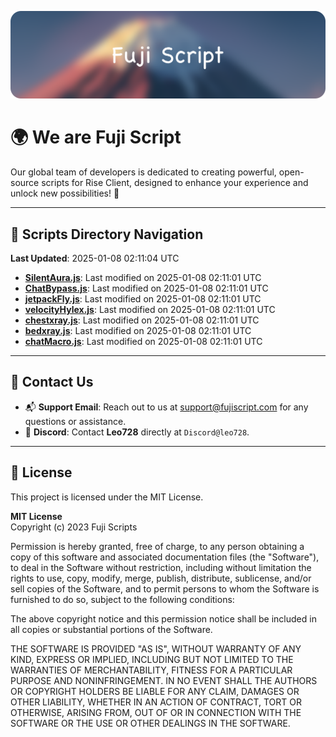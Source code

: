 ![Banner](.github/b.webp)

# 🌍 **We are Fuji Script**

Our global team of developers is dedicated to creating powerful, open-source scripts for Rise Client, designed to enhance your experience and unlock new possibilities! 🌟

---
<!-- SCRIPTS_NAVIGATION_START -->
## 📂 **Scripts Directory Navigation**

**Last Updated**: 2025-01-08 02:11:04 UTC

- **[SilentAura.js](scripts/SilentAura.js)**: Last modified on 2025-01-08 02:11:01 UTC
- **[ChatBypass.js](scripts/ChatBypass.js)**: Last modified on 2025-01-08 02:11:01 UTC
- **[jetpackFly.js](scripts/jetpackFly.js)**: Last modified on 2025-01-08 02:11:01 UTC
- **[velocityHylex.js](scripts/velocityHylex.js)**: Last modified on 2025-01-08 02:11:01 UTC
- **[chestxray.js](scripts/chestxray.js)**: Last modified on 2025-01-08 02:11:01 UTC
- **[bedxray.js](scripts/bedxray.js)**: Last modified on 2025-01-08 02:11:01 UTC
- **[chatMacro.js](scripts/chatMacro.js)**: Last modified on 2025-01-08 02:11:01 UTC

<!-- SCRIPTS_NAVIGATION_END -->

---

## 💬 **Contact Us**  
- 📬 **Support Email**: Reach out to us at [support@fujiscript.com](mailto:support@fujiscript.com) for any questions or assistance.  
- 💬 **Discord**: Contact **Leo728** directly at `Discord@leo728`.

---

## 📜 **License**

This project is licensed under the MIT License.  

**MIT License**  
Copyright (c) 2023 Fuji Scripts  

Permission is hereby granted, free of charge, to any person obtaining a copy of this software and associated documentation files (the "Software"), to deal in the Software without restriction, including without limitation the rights to use, copy, modify, merge, publish, distribute, sublicense, and/or sell copies of the Software, and to permit persons to whom the Software is furnished to do so, subject to the following conditions:  

The above copyright notice and this permission notice shall be included in all copies or substantial portions of the Software.  

THE SOFTWARE IS PROVIDED "AS IS", WITHOUT WARRANTY OF ANY KIND, EXPRESS OR IMPLIED, INCLUDING BUT NOT LIMITED TO THE WARRANTIES OF MERCHANTABILITY, FITNESS FOR A PARTICULAR PURPOSE AND NONINFRINGEMENT. IN NO EVENT SHALL THE AUTHORS OR COPYRIGHT HOLDERS BE LIABLE FOR ANY CLAIM, DAMAGES OR OTHER LIABILITY, WHETHER IN AN ACTION OF CONTRACT, TORT OR OTHERWISE, ARISING FROM, OUT OF OR IN CONNECTION WITH THE SOFTWARE OR THE USE OR OTHER DEALINGS IN THE SOFTWARE.  
